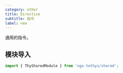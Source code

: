 ```yaml
---
category: other
title: Directive
subtitle: 指令
label: new
---
```

<div class="dg-alert dg-alert-info">通用的指令。</div>


## 模块导入

``` ts
import { ThySharedModule } from 'ngx-tethys/shared';
```

<examples /> 
